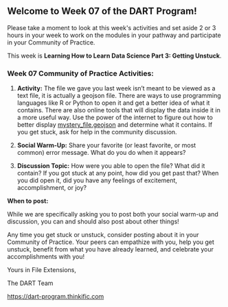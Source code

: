 ## **Welcome to Week 07 of the DART Program!**

Please take a moment to look at this week's activities and set aside 2 or 3 hours in your week to work on the modules in your pathway and participate in your Community of Practice.

This week is **Learning How to Learn Data Science Part 3: Getting Unstuck**.

### **Week 07 Community of Practice Activities:**

1. **Activity:** The file we gave you last week isn’t meant to be viewed as a text file, it is actually a geojson file. There are ways to use programming languages like R or Python to open it and get a better idea of what it contains. There are also online tools that will display the data inside it in a more useful way. Use the power of the internet to figure out how to better display [mystery_file.geojson](https://raw.githubusercontent.com/arcus/DART_Community_of_Practice/main/Prompts/Week07/mystery_file.geojson) and determine what it contains. If you get stuck, ask for help in the community discussion. 

2. **Social Warm-Up:** Share your favorite (or least favorite, or most common) error message. What do you do when it appears?

3. **Discussion Topic:** How were you able to open the file? What did it contain? If you got stuck at any point, how did you get past that? When you did open it, did you have any feelings of excitement, accomplishment, or joy?



**When to post:**

While we are specifically asking you to post both your social warm-up and discussion, you can and should also post about other things!

Any time you get stuck or unstuck, consider posting about it in your Community of Practice. Your peers can empathize with you, help you get unstuck, benefit from what you have already learned, and celebrate your accomplishments with you!

 Yours in File Extensions, 

The DART Team

https://dart-program.thinkific.com
